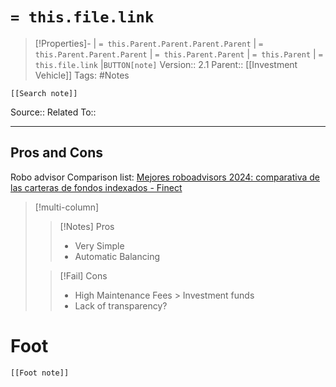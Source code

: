 # `= this.file.link`
>[!Properties]- | `= this.Parent.Parent.Parent.Parent` |  `= this.Parent.Parent.Parent` | `= this.Parent.Parent` | `= this.Parent` | `= this.file.link` |`BUTTON[note]` 
>Version:: 2.1
>Parent:: [[Investment Vehicle]]
>Tags: #Notes
```meta-bind-embed
[[Search note]]
```
Source::
Related To::
***
## Pros and Cons
Robo advisor Comparison list: [Mejores roboadvisors 2024: comparativa de las carteras de fondos indexados - Finect](https://www.finect.com/usuario/Kaloxa/articulos/comparativa-roboadvisors-carteras-indexadas)

> [!multi-column]
>
>> [!Notes] Pros
>>- Very Simple
>>- Automatic Balancing
>
>>[!Fail] Cons
>>- High Maintenance Fees > Investment funds
>>- Lack of transparency?






# Foot
```meta-bind-embed
[[Foot note]]
``` 